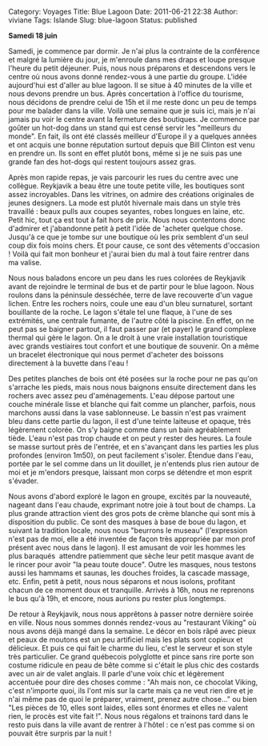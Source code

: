 Category: Voyages
Title: Blue Lagoon
Date: 2011-06-21 22:38
Author: viviane
Tags: Islande
Slug: blue-lagoon
Status: published

<strong>Samedi 18 juin</strong>

Samedi, je commence par dormir. Je n'ai plus la contrainte de la conférence et malgré la lumière du jour, je m'enroule dans mes draps et loupe presque l'heure du petit déjeuner. Puis, nous nous préparons et descendons vers le centre où nous avons donné rendez-vous à une partie du groupe. L'idée aujourd'hui est d'aller au blue lagoon. Il se situe à 40 minutes de la ville et nous devons prendre un bus. Après concertation à l'office du tourisme, nous décidons de prendre celui de 15h et il me reste donc un peu de temps pour me balader dans la ville. Voilà une semaine que je suis ici, mais je n'ai jamais pu voir le centre avant la fermeture des boutiques. Je commence par goûter un hot-dog dans un stand qui est censé servir les "meilleurs du monde". En fait, ils ont été classés meilleur d'Europe il y a quelques années et ont acquis une bonne réputation surtout depuis que Bill Clinton est venu en prendre un. Ils sont en effet plutôt bons, même si je ne suis pas une grande fan des hot-dogs qui restent toujours assez gras.

Après mon rapide repas, je vais parcourir les rues du centre avec une collègue. Reykjavik a beau être une toute petite ville, les boutiques sont assez incroyables. Dans les vitrines, on admire des créations originales de jeunes designers. La mode est plutôt hivernale mais dans un style très travaillé : beaux pulls aux coupes seyantes, robes longues en laine, etc. Petit hic, tout ça est tout à fait hors de prix. Nous nous contentons donc d'admirer et j'abandonne petit à petit l'idée de 'acheter quelque chose. Jusqu'à ce que je tombe sur une boutique où les prix semblent d'un seul coup dix fois moins chers. Et pour cause, ce sont des vêtements d'occasion ! Voilà qui fait mon bonheur et j'aurai bien du mal à tout faire rentrer dans ma valise.

Nous nous baladons encore un peu dans les rues colorées de Reykjavik avant de rejoindre le terminal de bus et de partir pour le blue lagoon. Nous roulons dans la péninsule desséchée, terre de lave recouverte d'un vague lichen. Entre les rochers noirs, coule une eau d'un bleu surnaturel, sortant bouillante de la roche. Le lagon s'étale tel une flaque, à l'une de ses extrémités, une centrale fumante, de l'autre côté la piscine. En effet, on ne peut pas se baigner partout, il faut passer par (et payer) le grand complexe  thermal qui gère le lagon. On a le droit à une vraie installation touristique avec grands vestiaires tout confort et une boutique de souvenir. On a même un bracelet électronique qui nous permet d'acheter des boissons directement à la buvette dans l'eau !

Des petites planches de bois ont été posées sur la roche pour ne pas qu'on s'arrache les pieds, mais nous nous baignons ensuite directement dans les rochers avec assez peu d'aménagements. L'eau dépose partout une couche minérale lisse et blanche qui fait comme un plancher, parfois, nous marchons aussi dans la vase sablonneuse. Le bassin n'est pas vraiment bleu dans cette partie du lagon, il est d'une teinte laiteuse et opaque, très légèrement colorée. On s'y baigne comme dans un bain agréablement tiède. L'eau n'est pas trop chaude et on peut y rester des heures. La foule se masse surtout près de l'entrée, et en s'avançant dans les parties les plus profondes (environ 1m50), on peut facilement s'isoler. Étendue dans l'eau, portée par le sel comme dans un lit douillet, je n'entends plus rien autour de moi et je m'endors presque, laissant mon corps se détendre et mon esprit s'évader.

Nous avons d'abord exploré le lagon en groupe, excités par la nouveauté, nageant dans l'eau chaude, exprimant notre joie à tout bout de champs. La plus grande attraction vient des gros pots de crème blanche qui sont mis à disposition du public. Ce sont des masques à base de boue du lagon, et suivant la tradition locale, nous nous "beurrons le museau" (l'expression n'est pas de moi, elle a été inventée de façon très appropriée par mon prof présent avec nous dans le lagon). Il est amusant de voir les hommes les plus baraqués  attendre patiemment que sèche leur petit masque avant de le rincer pour avoir "la peau toute douce". Outre les masques, nous testons aussi les hammams et saunas, les douches froides, la cascade massage, etc. Enfin, petit à petit, nous nous séparons et nous isolons, profitant chacun de ce moment doux et tranquille. Arrivés à 16h, nous ne reprenons le bus qu'à 19h, et encore, nous aurions pu rester plus longtemps.

De retour à Reykjavik, nous nous apprêtons à passer notre dernière soirée en ville. Nous nous sommes donnés rendez-vous au "restaurant Viking" où nous avons déjà mangé dans la semaine. Le décor en bois râpé avec pieux et peaux de moutons est un peu artificiel mais les plats sont copieux et délicieux. Et puis ce qui fait le charme du lieu, c'est le serveur et son style très particulier. Ce grand québecois polyglotte et pince sans rire porte son costume ridicule en peau de bête comme si c'était le plus chic des costards avec un air de valet anglais. Il parle d'une voix chic et légèrement accentuée pour dire des choses comme : "Ah mais non, ce chocolat Viking, c'est n'importe quoi, ils l'ont mis sur la carte mais ça ne veut rien dire et je n'ai même pas de quoi le préparer, vraiment, prenez autre chose..." ou bien "Les pièces de 10, elles sont laides, elles sont énormes et elles ne valent rien, le procès est vite fait !". Nous nous régalons et trainons tard dans le resto puis dans la ville avant de rentrer à l'hôtel : ce n'est pas comme si on pouvait être surpris par la nuit !